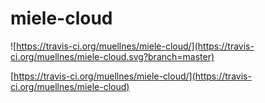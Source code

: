 # miele-cloud
![https://travis-ci.org/muellnes/miele-cloud/](https://travis-ci.org/muellnes/miele-cloud.svg?branch=master)

[https://travis-ci.org/muellnes/miele-cloud/](https://travis-ci.org/muellnes/miele-cloud)